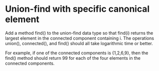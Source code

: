 Union-find with specific canonical element 
===========================================
Add a method find() to the union-find data type so that find(i) returns 
the largest element in the connected component containing i. The 
operations union(), connected(), and find() should all take logarithmic time or better.

For example, if one of the connected components is {1,2,6,9}, then the 
find() method should return 99 for each of the four elements in the 
connected components.

